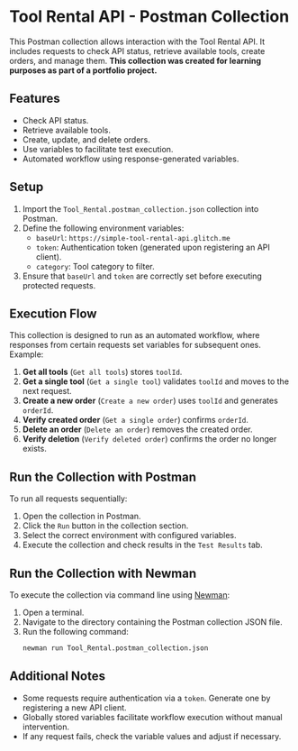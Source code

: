 # Tool Rental API - Postman Collection

This Postman collection allows interaction with the Tool Rental API. It includes requests to check API status, retrieve available tools, create orders, and manage them.
**This collection was created for learning purposes as part of a portfolio project.**

## Features
- Check API status.
- Retrieve available tools.
- Create, update, and delete orders.
- Use variables to facilitate test execution.
- Automated workflow using response-generated variables.

## Setup
1. Import the `Tool_Rental.postman_collection.json` collection into Postman.
2. Define the following environment variables:
   - `baseUrl`: `https://simple-tool-rental-api.glitch.me`
   - `token`: Authentication token (generated upon registering an API client).
   - `category`: Tool category to filter.
3. Ensure that `baseUrl` and `token` are correctly set before executing protected requests.

## Execution Flow
This collection is designed to run as an automated workflow, where responses from certain requests set variables for subsequent ones. Example:
1. **Get all tools** (`Get all tools`) stores `toolId`.
2. **Get a single tool** (`Get a single tool`) validates `toolId` and moves to the next request.
3. **Create a new order** (`Create a new order`) uses `toolId` and generates `orderId`.
4. **Verify created order** (`Get a single order`) confirms `orderId`.
5. **Delete an order** (`Delete an order`) removes the created order.
6. **Verify deletion** (`Verify deleted order`) confirms the order no longer exists.

## Run the Collection with Postman
To run all requests sequentially:
1. Open the collection in Postman.
2. Click the `Run` button in the collection section.
3. Select the correct environment with configured variables.
4. Execute the collection and check results in the `Test Results` tab.

## Run the Collection with Newman
To execute the collection via command line using [Newman](https://www.npmjs.com/package/newman):

1. Open a terminal.
2. Navigate to the directory containing the Postman collection JSON file.
3. Run the following command:
   ```sh
   newman run Tool_Rental.postman_collection.json
   ```

## Additional Notes
- Some requests require authentication via a `token`. Generate one by registering a new API client.
- Globally stored variables facilitate workflow execution without manual intervention.
- If any request fails, check the variable values and adjust if necessary.

